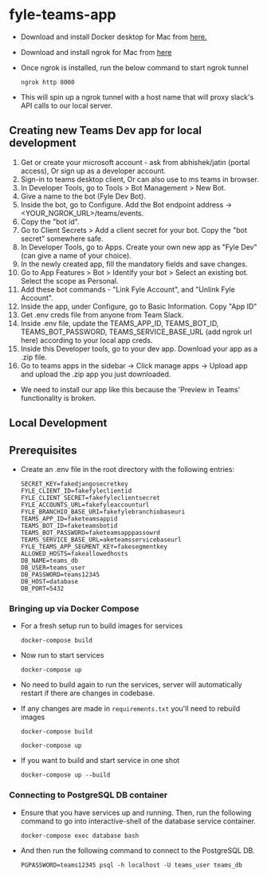 # fyle-teams-app #

* Download and install Docker desktop for Mac from [here.](https://www.docker.com/products/docker-desktop)

* Download and install ngrok for Mac from [here](https://ngrok.com/download)

* Once ngrok is installed, run the below command to start ngrok tunnel
    ```
    ngrok http 8000
    ```

* This will spin up a ngrok tunnel with a host name that will proxy slack's API calls to our local server.

## Creating new Teams Dev app for local development ##
1. Get or create your microsoft account - ask from abhishek/jatin (portal access), Or sign up as a developer account.
2. Sign-in to teams desktop client, Or can also use to ms teams in browser.
4. In Developer Tools, go to Tools > Bot Management > New Bot.
5. Give a name to the bot (Fyle Dev Bot).
6. Inside the bot, go to Configure. Add the Bot endpoint address -> <YOUR_NGROK_URL>/teams/events.
7. Copy the "bot id".
8. Go to Client Secrets > Add a client secret for your bot. Copy the "bot secret" somewhere safe.
9. In Developer Tools, go to Apps. Create your own new app as "Fyle Dev" (can give a name of your choice).
10. In the newly created app, fill the mandatory fields and save changes.
11. Go to App Features > Bot > Identify your bot > Select an existing bot. Select the scope as Personal. 
12. Add these bot commands - "Link Fyle Account", and "Unlink Fyle Account".
13. Inside the app, under Configure, go to Basic Information. Copy "App ID"
14. Get .env creds file from anyone from Team Slack. 
15. Inside .env file, update the TEAMS_APP_ID, TEAMS_BOT_ID, TEAMS_BOT_PASSWORD, TEAMS_SERVICE_BASE_URL (add ngrok url here) according to your local app creds.
16. Inside this Developer tools, go to your dev app. Download your app as a .zip file.
17. Go to teams apps in the sidebar -> Click manage apps -> Upload app and upload the .zip app you just downloaded.
  - We need to install our app like this because the 'Preview in Teams' functionality is broken.

## Local Development ##

## Prerequisites ##

* Create an .env file in the root directory with the following entries:

    ```
    SECRET_KEY=fakedjangosecretkey
    FYLE_CLIENT_ID=fakefyleclientid
    FYLE_CLIENT_SECRET=fakefyleclientsecret
    FYLE_ACCOUNTS_URL=fakefyleaccounturl
    FYLE_BRANCHIO_BASE_URI=fakefylebranchiobaseuri
    TEAMS_APP_ID=faketeamsappid
    TEAMS_BOT_ID=faketeamsbotid
    TEAMS_BOT_PASSWORD=faketeamsapppassowrd
    TEAMS_SERVICE_BASE_URL=aketeamsservicebaseurl
    FYLE_TEAMS_APP_SEGMENT_KEY=fakesegmentkey
    ALLOWED_HOSTS=fakeallowedhosts
    DB_NAME=teams_db
    DB_USER=teams_user
    DB_PASSWORD=teams12345
    DB_HOST=database
    DB_PORT=5432
    ```

### Bringing up via Docker Compose ###

* For a fresh setup run to build images for services
    ```
    docker-compose build
    ```

* Now run to start services
    ```
    docker-compose up
    ```

* No need to build again to run the services, server will automatically restart if there are changes in codebase.

* If any changes are made in `requirements.txt` you'll need to rebuild images
    ```
    docker-compose build
    
    docker-compose up
    ```

* If you want to build and start service in one shot

    ```
    docker-compose up --build
    ```


### Connecting to PostgreSQL DB container ###

* Ensure that you have services up and running. Then, run the following command to go into interactive-shell of the database service container.
    ```
    docker-compose exec database bash
    ```
    
* And then run the following command to connect to the PostgreSQL DB.
    ```
    PGPASSWORD=teams12345 psql -h localhost -U teams_user teams_db
    ```
